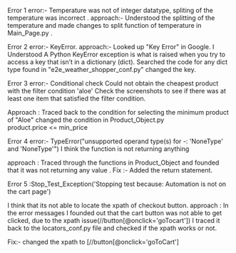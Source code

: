 Error 1
error:- Temperature was not of integer datatype, spliting of the temperature was incorrect .
approach:- Understood the splitting of the temperature and made changes to split function of temperature in Main_Page.py .

Error 2
error:- KeyError.
approach:- Looked up "Key Error" in Google. I Understood A Python KeyError exception is what is raised when you try to access a key that isn’t in a dictionary (dict). Searched the code for any dict type found in "e2e_weather_shopper_conf.py" changed the key.

Error 3
error:- Conditional check
Could not obtain the cheapest product with the filter condition 'aloe'
Check the screenshots to see if there was at least one item that satisfied the filter condition.

Approach : Traced back to the condition for selecting the minimum product of "Aloe" changed the condition in Product_Object.py  
product.price <= min_price

Error 4
error:- TypeError("unsupported operand type(s) for -: 'NoneType' and 'NoneType'")
I think the function is not returning anything

approach : Traced through the functions in Product_Object and founded that it was not returning any value .
Fix :- Added the return statement.

Error 5
:Stop_Test_Exception('Stopping test because: Automation is not on the cart page') 

I think that its not able to locate the xpath of checkout button.
approach : In the error messages I founded out that the cart button was not able to get clicked, due to the xpath issue(//button[@onclick='goTocart']) I traced it back to the locators_conf.py file and checked if the xpath works or not.

Fix:- changed the xpath to [//button[@onclick='goToCart']

